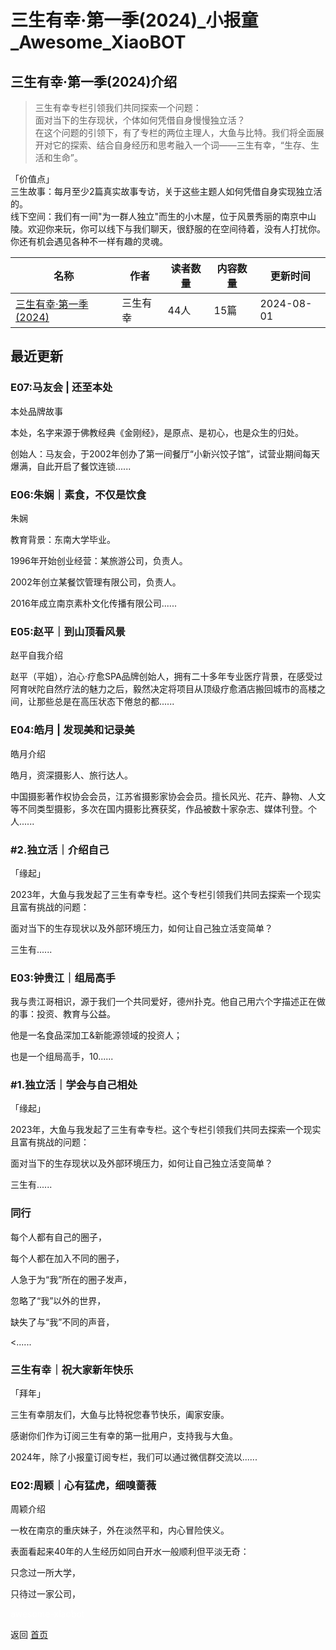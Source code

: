 # 三生有幸·第一季(2024)_小报童_Awesome_XiaoBOT

## 三生有幸·第一季(2024)介绍
> 三生有幸专栏引领我们共同探索一个问题：    
面对当下的生存现状，个体如何凭借自身慢慢独立活？    
在这个问题的引领下，有了专栏的两位主理人，大鱼与比特。我们将全面展开对它的探索、结合自身经历和思考融入一个词——三生有幸，“生存、生活和生命”。    
    
「价值点」    
三生故事：每月至少2篇真实故事专访，关于这些主题人如何凭借自身实现独立活的。    
线下空间：我们有一间"为一群人独立"而生的小木屋，位于风景秀丽的南京中山陵。欢迎你来玩，你可以线下与我们聊天，很舒服的在空间待着，没有人打扰你。你还有机会遇见各种不一样有趣的灵魂。  
  


|名称|作者|读者数量|内容数量|更新时间|
|---|---|---|---|---|
|[三生有幸·第一季(2024)](https://xiaobot.net/p/JoyfulFlow?refer=0b133df9-27dc-423b-8101-639049001c13)|三生有幸|44人|15篇|2024-08-01|

## 最近更新
### E07:马友会 | 还至本处

本处品牌故事

本处，名字来源于佛教经典《金刚经》，是原点、是初心，也是众生的归处。

创始人：马友会，于2002年创办了第一间餐厅“小新兴饺子馆”，试营业期间每天爆满，自此开启了餐饮连锁......

### E06:朱娴｜素食，不仅是饮食

朱娴

教育背景：东南大学毕业。

1996年开始创业经营：某旅游公司，负责人。

2002年创立某餐饮管理有限公司，负责人。

2016年成立南京素朴文化传播有限公司......

### E05:赵平｜到山顶看风景

赵平自我介绍

赵平（平姐），泊心·疗愈SPA品牌创始人，拥有二十多年专业医疗背景，在感受过阿育吠陀自然疗法的魅力之后，毅然决定将项目从顶级疗愈酒店搬回城市的高楼之间，让那些总是在高压状态下倦怠的都......

### E04:皓月 | 发现美和记录美

皓月介绍

皓月，资深摄影人、旅行达人。

中国摄影著作权协会会员，江苏省摄影家协会会员。擅长风光、花卉、静物、人文等不同类型摄影，多次在国内摄影比赛获奖，作品被数十家杂志、媒体刊登。个人......

### #2.独立活｜介绍自己

「缘起」

2023年，大鱼与我发起了三生有幸专栏。这个专栏引领我们共同去探索一个现实且富有挑战的问题：

面对当下的生存现状以及外部环境压力，如何让自己独立活变简单？

三生有......

### E03:钟贵江｜组局高手

我与贵江哥相识，源于我们一个共同爱好，德州扑克。他自己用六个字描述正在做的事：投资、教育与公益。

他是一名食品深加工&新能源领域的投资人；

也是一个组局高手，10......

### #1.独立活｜学会与自己相处

「缘起」

2023年，大鱼与我发起了三生有幸专栏。这个专栏引领我们共同去探索一个现实且富有挑战的问题：

面对当下的生存现状以及外部环境压力，如何让自己独立活变简单？

三生有......

### 同行

每个人都有自己的圈子，

每个人都在加入不同的圈子，

人急于为“我”所在的圈子发声，

忽略了“我”以外的世界，

缺失了与“我”不同的声音，

<......

### 三生有幸｜祝大家新年快乐

「拜年」

三生有幸朋友们，大鱼与比特祝您春节快乐，阖家安康。

感谢你们作为订阅三生有幸的第一批用户，支持我与大鱼。

2024年，除了小报童订阅专栏，我们可以通过微信群交流以......

### E02:周颖｜心有猛虎，细嗅蔷薇

周颖介绍

一枚在南京的重庆妹子，外在淡然平和，内心冒险侠义。

表面看起来40年的人生经历如同白开水一般顺利但平淡无奇：

只念过一所大学，

只待过一家公司，


<a href="https://github.com/Reno9527/awesome-xiaobot" style="color: white; text-decoration: none;">awesome-xiaobot</a>

返回 [首页](../README.md)
